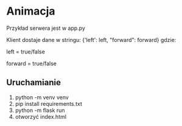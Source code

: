 # Animacja

Przykład serwera jest w app.py

Klient dostaje dane w stringu: {'left': left, "forward": forward} 
gdzie:

left = true/false

forward = true/false

## Uruchamianie

1) python -m venv venv
2) pip install requirements.txt
3) python -m flask run
4) otworzyć index.html